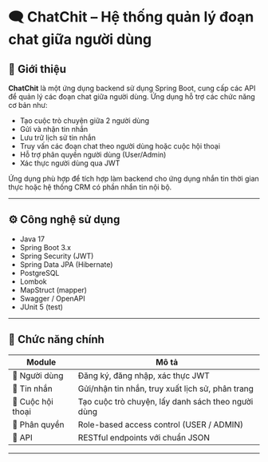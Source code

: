 # 🗨️ ChatChit – Hệ thống quản lý đoạn chat giữa người dùng

## 📌 Giới thiệu

**ChatChit** là một ứng dụng backend sử dụng Spring Boot, cung cấp các API để quản lý các đoạn chat giữa người dùng. Ứng dụng hỗ trợ các chức năng cơ bản như:

- Tạo cuộc trò chuyện giữa 2 người dùng
- Gửi và nhận tin nhắn
- Lưu trữ lịch sử tin nhắn
- Truy vấn các đoạn chat theo người dùng hoặc cuộc hội thoại
- Hỗ trợ phân quyền người dùng (User/Admin)
- Xác thực người dùng qua JWT

Ứng dụng phù hợp để tích hợp làm backend cho ứng dụng nhắn tin thời gian thực hoặc hệ thống CRM có phần nhắn tin nội bộ.

---

## ⚙️ Công nghệ sử dụng

- Java 17
- Spring Boot 3.x
- Spring Security (JWT)
- Spring Data JPA (Hibernate)
- PostgreSQL
- Lombok
- MapStruct (mapper)
- Swagger / OpenAPI
- JUnit 5 (test)

---

## 🧩 Chức năng chính

| Module | Mô tả |
|--------|------|
| 👤 Người dùng | Đăng ký, đăng nhập, xác thực JWT |
| 💬 Tin nhắn | Gửi/nhận tin nhắn, truy xuất lịch sử, phân trang |
| 🧵 Cuộc hội thoại | Tạo cuộc trò chuyện, lấy danh sách theo người dùng |
| 🔐 Phân quyền | Role-based access control (USER / ADMIN) |
| 📂 API | RESTful endpoints với chuẩn JSON |

---